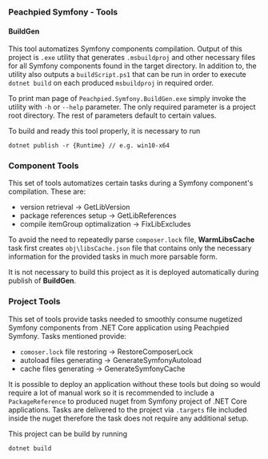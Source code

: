 ### Peachpied Symfony - Tools

#### BuildGen
This tool automatizes Symfony components compilation. Output of this project is `.exe` utility that generates `.msbuildproj` and other necessary  files 
for all Symfony components found in the target directory. In addition to, the utility also outputs a `buildScript.ps1` that can be run in order to execute `dotnet build` on
each produced `msbuildproj` in required order.

To print man page of `Peachpied.Symfony.BuildGen.exe` simply invoke the utility with `-h` or `--help` parameter. The only required parameter is a project root directory. The
rest of parameters default to certain values.

To build and ready this tool properly, it is necessary to run
```
dotnet publish -r {Runtime} // e.g. win10-x64
```

### Component Tools
This set of tools automatizes certain tasks during a Symfony component's compilation. These are:
 - version retrieval -> GetLibVersion
 - package references setup -> GetLibReferences
 - compile itemGroup optimalization -> FixLibExcludes
 
To avoid the need to repeatedly parse `composer.lock` file, **WarmLibsCache** task first creates `obj\libsCache.json` file that contains only the necessary information for the
provided tasks in much more parsable form.

It is not necessary to build this project as it is deployed automatically during publish of **BuildGen**.

### Project Tools
This set of tools provide tasks needed to smoothly consume nugetized Symfony components from .NET Core application using Peachpied Symfony. Tasks mentioned provide:
 - `comoser.lock` file restoring -> RestoreComposerLock
 - autoload files generating -> GenerateSymfonyAutoload
 - cache files generating -> GenerateSymfonyCache

It is possible to deploy an application without these tools but doing so would require a lot of manual work so it is recommended to include a `PackageReference` to produced nuget from
Symfony project of .NET Core applications. Tasks are delivered to the project via `.targets` file included inside the nuget therefore the task does not require any additional setup.

This project can be build by running 
```
dotnet build
```
